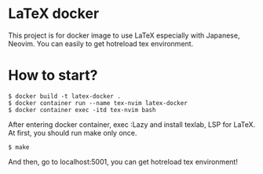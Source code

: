 # LaTeX docker
This project is for docker image to use LaTeX especially with Japanese, Neovim.
You can easily to get hotreload tex environment.

# How to start?
```
$ docker build -t latex-docker .
$ docker container run --name tex-nvim latex-docker
$ docker container exec -itd tex-nvim bash
```
After entering docker container, exec :Lazy and install texlab, LSP for LaTeX.
At first, you should run make only once.

```
$ make
```

And then, go to localhost:5001, you can get hotreload tex environment!
